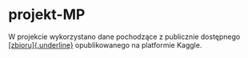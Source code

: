# projekt-MP

W projekcie wykorzystano dane pochodzące z publicznie dostępnego [[zbioru]{.underline}](https://www.kaggle.com/datasets/antimoni/metabolic-syndrome/data) opublikowanego na platformie Kaggle.
